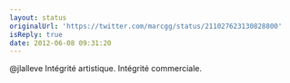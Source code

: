 ```yaml
---
layout: status
originalUrl: 'https://twitter.com/marcgg/status/211027623130828800'
isReply: true
date: 2012-06-08 09:31:20
---
```


@jlalleve Intégrité artistique. Intégrité commerciale.
